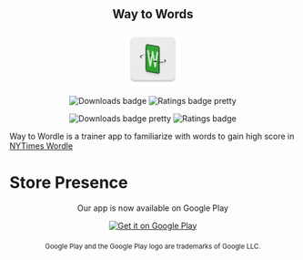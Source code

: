 
# 

<h2 align="center"> Way to Words </h2>

<div align="center">

![Image](<android/app/src/main/res/mipmap-xhdpi/ic_launcher.png> "Image")

</div>

<div align="center">

![Downloads badge][downloads badge] ![Ratings badge pretty][ratings badge pretty]

![Downloads badge pretty][downloads badge pretty] ![Ratings badge][ratings badge] 

</div>

Way to Wordle is a trainer app to familiarize with words to gain high score in [NYTimes Wordle](<https://www.nytimes.com/games/wordle/index.html>)

# Store Presence

<div align="center">

Our app is now available on Google Play

<a href='https://play.google.com/store/apps/details?id=com.bhive.waytowordle'><img alt='Get it on Google Play' src='https://play.google.com/intl/en_us/badges/images/generic/en_badge_web_generic.png' width="200"/></a>

<sub>Google Play and the Google Play logo are trademarks of Google LLC.</sub>

</div>










[downloads badge]: <https://PlayBadges.pavi2410.me/badge/downloads?id=com.bhive.waytowordle>
[downloads badge pretty]: <https://PlayBadges.pavi2410.me/badge/downloads?id=com.bhive.waytowordle&pretty>

[ratings badge]: <https://PlayBadges.pavi2410.me/badge/ratings?id=com.bhive.waytowordle>
[ratings badge pretty]: <https://PlayBadges.pavi2410.me/badge/ratings?id=com.bhive.waytowordle&pretty>
